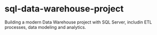 # sql-data-warehouse-project
Building a modern Data Warehouse project with SQL Server, includin ETL processes, data modeling and analytics.
